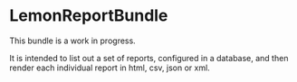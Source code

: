 LemonReportBundle
========================

This bundle is a work in progress.

It is intended to list out a set of reports, configured in a database, and then render each individual
report in html, csv, json or xml.
